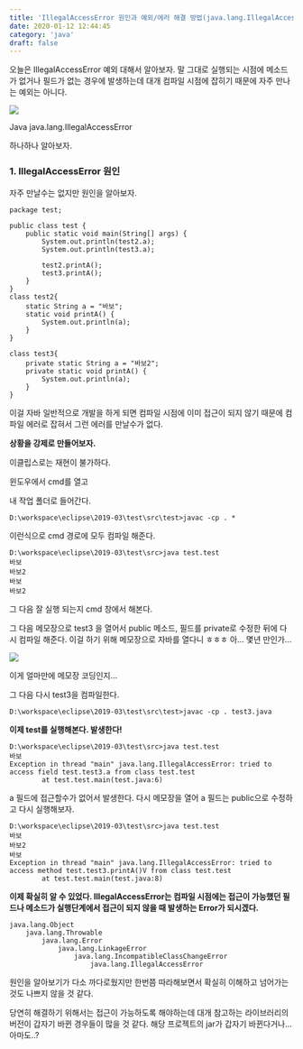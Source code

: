 ```yaml
---
title: 'IllegalAccessError 원인과 예외/에러 해결 방법(java.lang.IllegalAccessError)'
date: 2020-01-12 12:44:45
category: 'java'
draft: false
---
```


오늘은 IllegalAccessError 예외 대해서 알아보자. 말 그대로 실행되는 시점에 메소드가 없거나 필드가 없는 경우에 발생하는데 대개 컴파일 시점에 잡히기 때문에 자주 만나는 예외는 아니다. 

![](https://blog.kakaocdn.net/dn/I1uXX/btqA5QPDoAN/GyYjgJmNDvqYTzfrB8Aw9K/img.jpg)

Java java.lang.IllegalAccessError

하나하나 알아보자. 

### **1\. IllegalAccessError 원인**

자주 만날수는 없지만 원인을 알아보자. 

    package test;
    
    public class test {
    	public static void main(String[] args) {
            System.out.println(test2.a);
            System.out.println(test3.a);
            
            test2.printA();
            test3.printA();   
        }
    }
    class test2{
    	static String a = "바보";
    	static void printA() {
    		System.out.println(a);
    	}
    }
    
    class test3{
    	private static String a = "바보2";
    	private static void printA() {
    		System.out.println(a);
    	}
    }

이걸 자바 일반적으로 개발을 하게 되면 컴파일 시점에 이미 접근이 되지 않기 때문에 컴파일 에러로 잡혀서 그런 에러를 만날수가 없다. 

**상황을 강제로 만들어보자.** 

이클립스로는 재현이 불가하다. 

윈도우에서 cmd를 열고 

내 작업 폴더로 들어간다. 

    D:\workspace\eclipse\2019-03\test\src\test>javac -cp . *

이런식으로 cmd 경로에 모두 컴파일 해준다. 

    D:\workspace\eclipse\2019-03\test\src>java test.test
    바보
    바보2
    바보
    바보2

그 다음 잘 실행 되는지 cmd 창에서 해본다. 

그 다음 메모장으로 test3 을 열어서 public 메소드, 필드를 private로 수정한 뒤에 다시 컴파일 해준다. 이걸 하기 위해 메모장으로 자바를 열다니 ㅎㅎㅎ 아... 몇년 만인가...

![](https://blog.kakaocdn.net/dn/bb0uiw/btqA6pqs1x4/w3LNGVV5aQETIF1I0qjXdk/img.png)

이게 얼마만에 메모장 코딩인지...

그 다음 다시 test3을 컴파일한다. 

    D:\workspace\eclipse\2019-03\test\src\test>javac -cp . test3.java

**이제 test를 실행해본다. 발생한다!**

    D:\workspace\eclipse\2019-03\test\src>java test.test
    바보
    Exception in thread "main" java.lang.IllegalAccessError: tried to access field test.test3.a from class test.test
            at test.test.main(test.java:6)

a 필드에 접근할수가 없어서 발생한다. 다시 메모장을 열어 a 필드는 public으로 수정하고 다시 실행해보자. 

    D:\workspace\eclipse\2019-03\test\src>java test.test
    바보
    바보2
    바보
    Exception in thread "main" java.lang.IllegalAccessError: tried to access method test.test3.printA()V from class test.test
            at test.test.main(test.java:8)

**이제 확실히 알 수 있었다. IllegalAccessError는 컴파일 시점에는 접근이 가능했던 필드나 메소드가 실행단계에서 접근이 되지 않을 때 발생하는 Error가 되시겠다.** 

    java.lang.Object
    	java.lang.Throwable
    		java.lang.Error
    			java.lang.LinkageError
    				java.lang.IncompatibleClassChangeError
    					java.lang.IllegalAccessError

원인을 알아보기가 다소 까다로웠지만 한번쯤 따라해보면서 확실히 이해하고 넘어가는것도 나쁘지 않을 것 같다. 

당연히 해결하기 위해서는 접근이 가능하도록 해야하는데 대개 참고하는 라이브러리의 버전이 갑자기 바뀐 경우들이 많을 것 같다. 해당 프로젝트의 jar가 갑자기 바뀐다거나... 아마도..?
